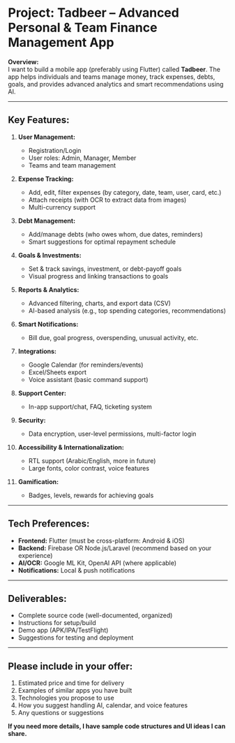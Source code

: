 # Project: Tadbeer – Advanced Personal & Team Finance Management App

**Overview:**  
I want to build a mobile app (preferably using Flutter) called **Tadbeer**. The app helps individuals and teams manage money, track expenses, debts, goals, and provides advanced analytics and smart recommendations using AI.

---

## **Key Features:**

1. **User Management:**
   - Registration/Login
   - User roles: Admin, Manager, Member
   - Teams and team management

2. **Expense Tracking:**
   - Add, edit, filter expenses (by category, date, team, user, card, etc.)
   - Attach receipts (with OCR to extract data from images)
   - Multi-currency support

3. **Debt Management:**
   - Add/manage debts (who owes whom, due dates, reminders)
   - Smart suggestions for optimal repayment schedule

4. **Goals & Investments:**
   - Set & track savings, investment, or debt-payoff goals
   - Visual progress and linking transactions to goals

5. **Reports & Analytics:**
   - Advanced filtering, charts, and export data (CSV)
   - AI-based analysis (e.g., top spending categories, recommendations)

6. **Smart Notifications:**
   - Bill due, goal progress, overspending, unusual activity, etc.

7. **Integrations:**
   - Google Calendar (for reminders/events)
   - Excel/Sheets export
   - Voice assistant (basic command support)

8. **Support Center:**
   - In-app support/chat, FAQ, ticketing system

9. **Security:**
   - Data encryption, user-level permissions, multi-factor login

10. **Accessibility & Internationalization:**
    - RTL support (Arabic/English, more in future)
    - Large fonts, color contrast, voice features

11. **Gamification:**
    - Badges, levels, rewards for achieving goals

---

## **Tech Preferences:**
- **Frontend:** Flutter (must be cross-platform: Android & iOS)
- **Backend:** Firebase OR Node.js/Laravel (recommend based on your experience)
- **AI/OCR:** Google ML Kit, OpenAI API (where applicable)
- **Notifications:** Local & push notifications

---

## **Deliverables:**
- Complete source code (well-documented, organized)
- Instructions for setup/build
- Demo app (APK/IPA/TestFlight)
- Suggestions for testing and deployment

---

## **Please include in your offer:**
1. Estimated price and time for delivery
2. Examples of similar apps you have built
3. Technologies you propose to use
4. How you suggest handling AI, calendar, and voice features
5. Any questions or suggestions

**If you need more details, I have sample code structures and UI ideas I can share.**

